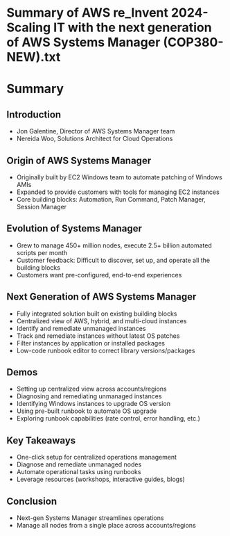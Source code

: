 # Summary of AWS re_Invent 2024- Scaling IT with the next generation of AWS Systems Manager (COP380-NEW).txt

# Summary

## Introduction
- Jon Galentine, Director of AWS Systems Manager team
- Nereida Woo, Solutions Architect for Cloud Operations

## Origin of AWS Systems Manager
- Originally built by EC2 Windows team to automate patching of Windows AMIs
- Expanded to provide customers with tools for managing EC2 instances
- Core building blocks: Automation, Run Command, Patch Manager, Session Manager

## Evolution of Systems Manager
- Grew to manage 450+ million nodes, execute 2.5+ billion automated scripts per month
- Customer feedback: Difficult to discover, set up, and operate all the building blocks
- Customers want pre-configured, end-to-end experiences

## Next Generation of AWS Systems Manager
- Fully integrated solution built on existing building blocks
- Centralized view of AWS, hybrid, and multi-cloud instances
- Identify and remediate unmanaged instances
- Track and remediate instances without latest OS patches
- Filter instances by application or installed packages
- Low-code runbook editor to correct library versions/packages

## Demos
- Setting up centralized view across accounts/regions
- Diagnosing and remediating unmanaged instances
- Identifying Windows instances to upgrade OS version
- Using pre-built runbook to automate OS upgrade
- Exploring runbook capabilities (rate control, error handling, etc.)

## Key Takeaways
- One-click setup for centralized operations management
- Diagnose and remediate unmanaged nodes
- Automate operational tasks using runbooks
- Leverage resources (workshops, interactive guides, blogs)

## Conclusion
- Next-gen Systems Manager streamlines operations
- Manage all nodes from a single place across accounts/regions